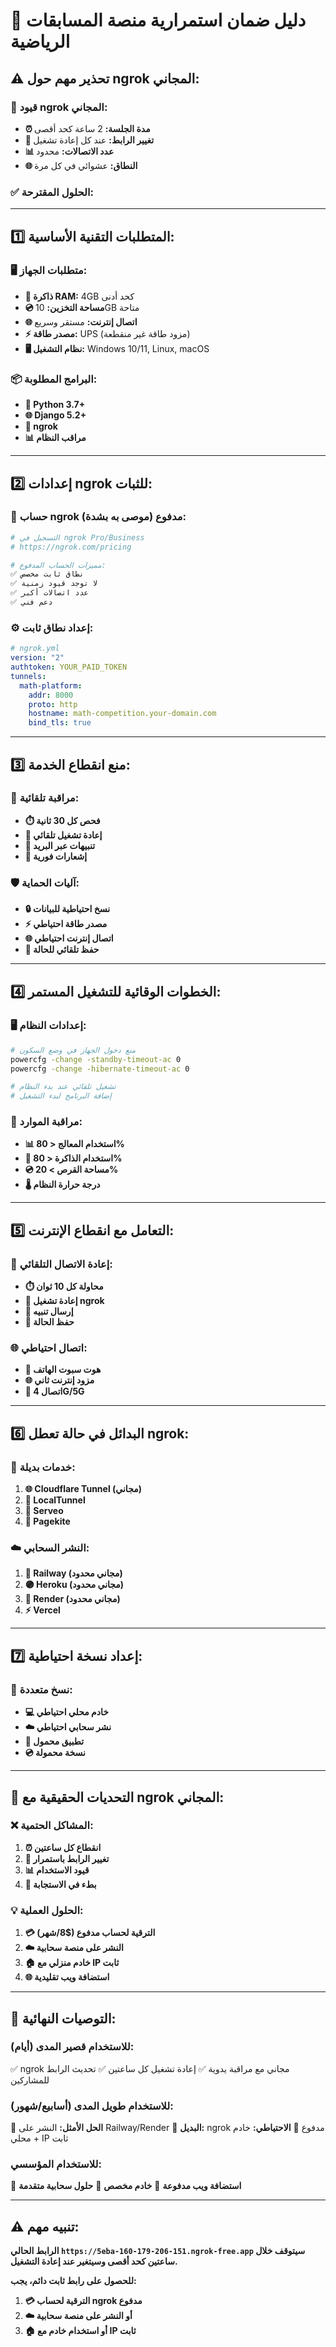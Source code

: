 # 🔄 دليل ضمان استمرارية منصة المسابقات الرياضية

## ⚠️ **تحذير مهم حول ngrok المجاني:**

### 🚨 **قيود ngrok المجاني:**
- **⏰ مدة الجلسة:** 2 ساعة كحد أقصى
- **🔄 تغيير الرابط:** عند كل إعادة تشغيل
- **📊 عدد الاتصالات:** محدود
- **🌐 النطاق:** عشوائي في كل مرة

### ✅ **الحلول المقترحة:**

---

## 1️⃣ **المتطلبات التقنية الأساسية:**

### **🖥️ متطلبات الجهاز:**
- **💾 ذاكرة RAM:** 4GB كحد أدنى
- **💿 مساحة التخزين:** 10GB متاحة
- **🌐 اتصال إنترنت:** مستقر وسريع
- **⚡ مصدر طاقة:** UPS (مزود طاقة غير منقطعة)
- **🖥️ نظام التشغيل:** Windows 10/11, Linux, macOS

### **📦 البرامج المطلوبة:**
- **🐍 Python 3.7+**
- **🌐 Django 5.2+**
- **🔗 ngrok**
- **📊 مراقب النظام**

---

## 2️⃣ **إعدادات ngrok للثبات:**

### **🔐 حساب ngrok مدفوع (موصى به بشدة):**
```bash
# التسجيل في ngrok Pro/Business
# https://ngrok.com/pricing

# مميزات الحساب المدفوع:
✅ نطاق ثابت مخصص
✅ لا توجد قيود زمنية
✅ عدد اتصالات أكبر
✅ دعم فني
```

### **⚙️ إعداد نطاق ثابت:**
```yaml
# ngrok.yml
version: "2"
authtoken: YOUR_PAID_TOKEN
tunnels:
  math-platform:
    addr: 8000
    proto: http
    hostname: math-competition.your-domain.com
    bind_tls: true
```

---

## 3️⃣ **منع انقطاع الخدمة:**

### **🔄 مراقبة تلقائية:**
- **⏱️ فحص كل 30 ثانية**
- **🔁 إعادة تشغيل تلقائي**
- **📧 تنبيهات عبر البريد**
- **📱 إشعارات فورية**

### **🛡️ آليات الحماية:**
- **🔒 نسخ احتياطية للبيانات**
- **⚡ مصدر طاقة احتياطي**
- **🌐 اتصال إنترنت احتياطي**
- **💾 حفظ تلقائي للحالة**

---

## 4️⃣ **الخطوات الوقائية للتشغيل المستمر:**

### **🖥️ إعدادات النظام:**
```bash
# منع دخول الجهاز في وضع السكون
powercfg -change -standby-timeout-ac 0
powercfg -change -hibernate-timeout-ac 0

# تشغيل تلقائي عند بدء النظام
# إضافة البرنامج لبدء التشغيل
```

### **🔧 مراقبة الموارد:**
- **📊 استخدام المعالج < 80%**
- **💾 استخدام الذاكرة < 80%**
- **💿 مساحة القرص > 20%**
- **🌡️ درجة حرارة النظام**

---

## 5️⃣ **التعامل مع انقطاع الإنترنت:**

### **🔄 إعادة الاتصال التلقائي:**
- **⏱️ محاولة كل 10 ثوان**
- **🔁 إعادة تشغيل ngrok**
- **📱 إرسال تنبيه**
- **💾 حفظ الحالة**

### **🌐 اتصال احتياطي:**
- **📱 هوت سبوت الهاتف**
- **🌐 مزود إنترنت ثاني**
- **📡 اتصال 4G/5G**

---

## 6️⃣ **البدائل في حالة تعطل ngrok:**

### **🔄 خدمات بديلة:**
1. **🌐 Cloudflare Tunnel (مجاني)**
2. **🔗 LocalTunnel**
3. **🌉 Serveo**
4. **🚀 Pagekite**

### **☁️ النشر السحابي:**
1. **🚂 Railway (مجاني محدود)**
2. **🟣 Heroku (مجاني محدود)**
3. **🎨 Render (مجاني محدود)**
4. **⚡ Vercel**

---

## 7️⃣ **إعداد نسخة احتياطية:**

### **🔄 نسخ متعددة:**
- **💻 خادم محلي احتياطي**
- **☁️ نشر سحابي احتياطي**
- **📱 تطبيق محمول**
- **💿 نسخة محمولة**

---

## 🚨 **التحديات الحقيقية مع ngrok المجاني:**

### **❌ المشاكل الحتمية:**
1. **⏰ انقطاع كل ساعتين**
2. **🔄 تغيير الرابط باستمرار**
3. **📊 قيود الاستخدام**
4. **🐌 بطء في الاستجابة**

### **💡 الحلول العملية:**
1. **💳 الترقية لحساب مدفوع ($8/شهر)**
2. **☁️ النشر على منصة سحابية**
3. **🏠 خادم منزلي مع IP ثابت**
4. **🌐 استضافة ويب تقليدية**

---

## 🎯 **التوصيات النهائية:**

### **للاستخدام قصير المدى (أيام):**
✅ ngrok مجاني مع مراقبة يدوية
✅ إعادة تشغيل كل ساعتين
✅ تحديث الرابط للمشاركين

### **للاستخدام طويل المدى (أسابيع/شهور):**
🎯 **الحل الأمثل:** النشر على Railway/Render
🎯 **البديل:** ngrok مدفوع
🎯 **الاحتياطي:** خادم محلي + IP ثابت

### **للاستخدام المؤسسي:**
🏢 **استضافة ويب مدفوعة**
🏢 **خادم مخصص**
🏢 **حلول سحابية متقدمة**

---

## ⚠️ **تنبيه مهم:**

**الرابط الحالي `https://5eba-160-179-206-151.ngrok-free.app` سيتوقف خلال ساعتين كحد أقصى وسيتغير عند إعادة التشغيل.**

**للحصول على رابط ثابت دائم، يجب:**
1. **💳 الترقية لحساب ngrok مدفوع**
2. **☁️ أو النشر على منصة سحابية**
3. **🏠 أو استخدام خادم مع IP ثابت**
